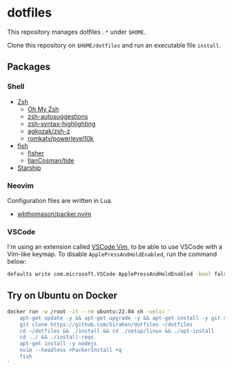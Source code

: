 # dotfiles

This repository manages dotfiles `.*` under `$HOME`.

Clone this repository on `$HOME/dotfiles` and run an executable file `install`.

## Packages

### Shell

- [Zsh](https://zsh.org/)
  - [Oh My Zsh](https://ohmyz.sh/)
  - [zsh-autosuggestions](https://github.com/zsh-users/zsh-autosuggestions)
  - [zsh-syntax-highlighting](https://github.com/zsh-users/zsh-syntax-highlighting)
  - [agkozak/zsh-z](https://github.com/agkozak/zsh-z)
  - [romkatv/powerlevel10k](https://github.com/romkatv/powerlevel10k)
- [fish](https://fishshell.com/)
  - [fisher](https://github.com/jorgebucaran/fisher)
  - [IlanCosman/tide](https://github.com/IlanCosman/tide)
- [Starship](https://starship.rs/)

### Neovim

Configuration files are written in Lua.

- [wbthomason/packer.nvim](https://github.com/wbthomason/packer.nvim)

### VSCode

I'm using an extension called [VSCode Vim](https://github.com/VSCodeVim/Vim), to be able to use VSCode with a Vim-like keymap.
To disable `ApplePressAndHoldEnabled`, run the command below:

```bash
defaults write com.microsoft.VSCode ApplePressAndHoldEnabled -bool false
```

## Try on Ubuntu on Docker

```bash
docker run -w /root -it --rm ubuntu:22.04 sh -uelic '
    apt-get update -y && apt-get upgrade -y && apt-get install -y git sudo
    git clone https://github.com/SiraKen/dotfiles ~/dotfiles
    cd ~/dotfiles && ./install && cd ./setup/linux && ./apt-install
    cd ../ && ./install-reqs
    apt-get install -y nodejs
    nvim --headless +PackerInstall +q
    fish
'
```

